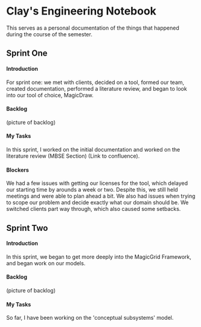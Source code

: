 # Clay's Engineering Notebook
This serves as a personal documentation of the things that happened during the course of the semester.
## Sprint One
#### Introduction
For sprint one: we met with clients, decided on a tool, formed our team, created documentation, performed a literature review, and began to look into our tool of choice, MagicDraw.
#### Backlog
(picture of backlog)
#### My Tasks
In this sprint, I worked on the initial documentation and worked on the literature review (MBSE Section) (Link to confluence). 
#### Blockers
We had a few issues with getting our licenses for the tool, which delayed our starting time by arounds a week or two. Despite this, we still held meetings and were able to plan ahead a bit.
We also had issues when trying to scope our problem and decide exactly what our domain should be. We switched clients part way through, which also caused some setbacks.


## Sprint Two
#### Introduction
In this sprint, we began to get more deeply into the MagicGrid Framework, and began work on our models.
#### Backlog
(picture of backlog)
#### My Tasks
So far, I have been working on the 'conceptual subsystems' model.
